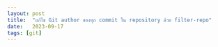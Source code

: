 ```yaml
---
layout: post
title:  "แก้ไข Git author ของทุก commit ใน repository ด้วย filter-repo"
date:   2023-09-17
tags: [git]
---
```

